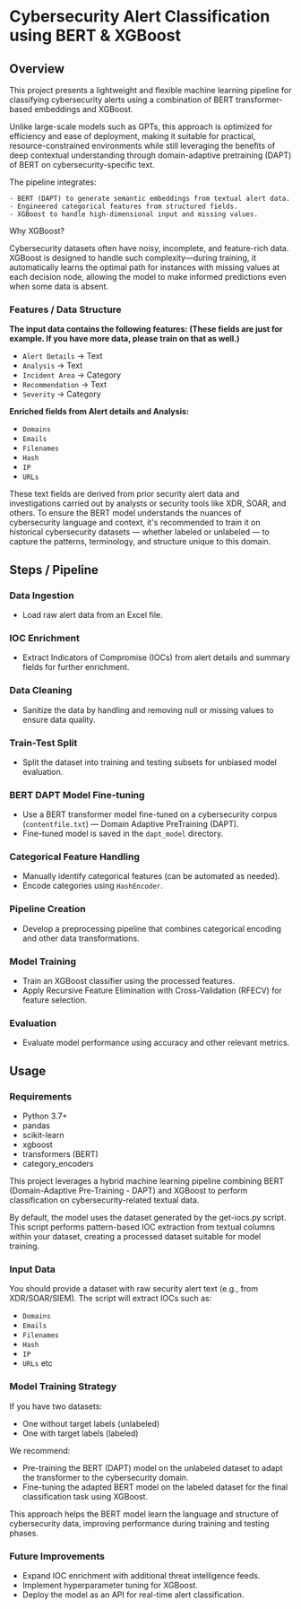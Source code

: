 # **Cybersecurity Alert Classification using BERT & XGBoost**

## **Overview**

This project presents a lightweight and flexible machine learning pipeline for classifying cybersecurity alerts using a combination of BERT transformer-based embeddings and XGBoost.

Unlike large-scale models such as GPTs, this approach is optimized for efficiency and ease of deployment, making it suitable for practical, resource-constrained environments while still leveraging the benefits of deep contextual understanding through domain-adaptive pretraining (DAPT) of BERT on cybersecurity-specific text.

The pipeline integrates:

    - BERT (DAPT) to generate semantic embeddings from textual alert data.
    - Engineered categorical features from structured fields.
    - XGBoost to handle high-dimensional input and missing values.

Why XGBoost?

Cybersecurity datasets often have noisy, incomplete, and feature-rich data. XGBoost is designed to handle such complexity—during training, it automatically learns the optimal path for instances with missing values at each decision node, allowing the model to make informed predictions even when some data is absent.

### **Features / Data Structure**

**The input data contains the following features: (These fields are just for example. If you have more data, please train on that as well.)** 

- `Alert Details` → Text
- `Analysis` → Text
- `Incident Area` → Category
- `Recommendation` → Text
- `Severity` → Category

**Enriched fields from Alert details and Analysis:**

- `Domains`
- `Emails`
- `Filenames`
- `Hash`
- `IP`
- `URLs`

These text fields are derived from prior security alert data and investigations carried out by analysts or security tools like XDR, SOAR, and others. To ensure the BERT model understands the nuances of cybersecurity language and context, it's recommended to train it on historical cybersecurity datasets — whether labeled or unlabeled — to capture the patterns, terminology, and structure unique to this domain.

## **Steps / Pipeline**

### **Data Ingestion**

- Load raw alert data from an Excel file.

### **IOC Enrichment**

- Extract Indicators of Compromise (IOCs) from alert details and summary fields for further enrichment.

### **Data Cleaning**

- Sanitize the data by handling and removing null or missing values to ensure data quality.

### **Train-Test Split**

- Split the dataset into training and testing subsets for unbiased model evaluation.

### **BERT DAPT Model Fine-tuning**

- Use a BERT transformer model fine-tuned on a cybersecurity corpus (`contentfile.txt`) — Domain Adaptive PreTraining (DAPT).
- Fine-tuned model is saved in the `dapt_model` directory.

### **Categorical Feature Handling**

- Manually identify categorical features (can be automated as needed).
- Encode categories using `HashEncoder`.

### **Pipeline Creation**

- Develop a preprocessing pipeline that combines categorical encoding and other data transformations.

### **Model Training**

- Train an XGBoost classifier using the processed features.
- Apply Recursive Feature Elimination with Cross-Validation (RFECV) for feature selection.

### **Evaluation**

- Evaluate model performance using accuracy and other relevant metrics.

## **Usage**

### **Requirements**
- Python 3.7+
- pandas
- scikit-learn
- xgboost
- transformers (BERT)
- category_encoders

This project leverages a hybrid machine learning pipeline combining BERT (Domain-Adaptive Pre-Training - DAPT) and XGBoost to perform classification on cybersecurity-related textual data.

By default, the model uses the dataset generated by the get-iocs.py script. This script performs pattern-based IOC extraction from textual columns within your dataset, creating a processed dataset suitable for model training.

### Input Data
You should provide a dataset with raw security alert text (e.g., from XDR/SOAR/SIEM). The script will extract IOCs such as:
- `Domains`
- `Emails`
- `Filenames`
- `Hash`
- `IP`
- `URLs` etc

### Model Training Strategy

If you have two datasets:
- One without target labels (unlabeled)
- One with target labels (labeled)

We recommend:

- Pre-training the BERT (DAPT) model on the unlabeled dataset to adapt the transformer to the cybersecurity domain.
- Fine-tuning the adapted BERT model on the labeled dataset for the final classification task using XGBoost.

This approach helps the BERT model learn the language and structure of cybersecurity data, improving performance during training and testing phases.

### **Future Improvements**

- Expand IOC enrichment with additional threat intelligence feeds.
- Implement hyperparameter tuning for XGBoost.
- Deploy the model as an API for real-time alert classification.
